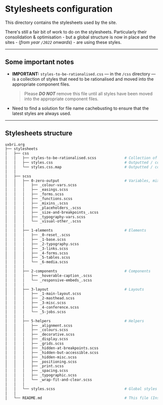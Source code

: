 # Stylesheets configuration

This directory contains the stylesheets used by the site.

There's still a fair bit of work to do on the stylesheets. Particularly their consolidation & optimisation - but a global structure is now in place and the sites - (*from year `/2022` onwards*) - are using these styles.

---

## Some important notes

* **IMPORTANT:** `styles-to-be-rationalised.css` &mdash; in the `/css` directory &mdash; is a collection of styles that need to be rationalised and moved into the appropriate component files.
  > Please ***DO NOT*** remove this file until all styles have been moved into the appropriate component files.
* Need to find a solution for file name cachebusting to ensure that the latest styles are always used.

---

## Stylesheets structure

```bash
uxbri.org
├── stylesheets
│   ├── css
│   │   ├── styles-to-be-rationalised.scss             # Collection of styles that need to be rationalised
│   │   ├── styles.css                                 # Outputted / compiled styles
│   │   └── styles.css.map                             # Outputted / compiled styles `map` file
│   │
│   ├── scss
│   │   ├── 0-zero-output                              # Variables, mixins, functions, etc.
│   │   │   ├── _colour-vars.scss
│   │   │   ├── _easings.scss
│   │   │   ├── _forms.scss
│   │   │   ├── _functions.scss
│   │   │   ├── _mixins_.scss
│   │   │   ├── _placeholders_.scss
│   │   │   ├── _size-and-breakpoints_.scss
│   │   │   ├── _typography-vars.scss
│   │   │   └── _visual-other_.scss
│   │   │
│   │   ├── 1-elements                                 # Elements
│   │   │   ├── _0-reset_.scss
│   │   │   ├── _1-base.scss
│   │   │   ├── _2-typography.scss
│   │   │   ├── _3-links.scss
│   │   │   ├── _4-forms.scss
│   │   │   ├── _5-tables.scss
│   │   │   └── _6-media.scss
│   │   │
│   │   ├── 2-components                               # Components
│   │   │   ├── _hoverable-caption_.scss
│   │   │   └── _responsive-embeds_.scss
│   │   │
│   │   ├── 3-layout                                   # Layouts
│   │   │   ├── _1-main-layout.scss
│   │   │   ├── _2-masthead.scss
│   │   │   ├── _3-misc.scss
│   │   │   ├── _4-conference.scss
│   │   │   └── _5-jobs.scss
│   │   │
│   │   ├── 5-helpers                                  # Helpers
│   │   │   ├── _alignment.scss
│   │   │   ├── _colours.scss
│   │   │   ├── _decorative.scss
│   │   │   ├── _display.scss
│   │   │   ├── _grids.scss
│   │   │   ├── _hidden-at-breakpoints.scss
│   │   │   ├── _hidden-but-accessible.scss
│   │   │   ├── _hidden-misc.scss
│   │   │   ├── _positioning.scss
│   │   │   ├── _print.scss
│   │   │   ├── _spacing.scss
│   │   │   ├── _typographic.scss
│   │   │   └── _wrap-fit-and-clear.scss
│   │   │
│   │   └── styles.scss                                # Global styles base SCSS file
│   │
│   └── README.md                                      # This file (Instructions and SCSS structure information)
```
